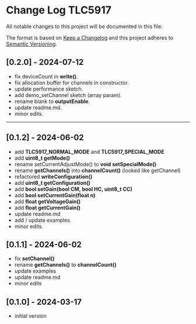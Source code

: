 # Change Log TLC5917

All notable changes to this project will be documented in this file.

The format is based on [Keep a Changelog](http://keepachangelog.com/)
and this project adheres to [Semantic Versioning](http://semver.org/).


## [0.2.0] - 2024-07-12
- fix deviceCount in **write()**.
- fix allocation buffer for channels in constructor.
- update performance sketch.
- add demo_setChannel sketch (array param).
- rename blank to **outputEnable**.
- update readme.md.
- minor edits.

----

## [0.1.2] - 2024-06-02
- add **TLC5917_NORMAL_MODE** and **TLC5917_SPECIAL_MODE**
- add **uint8_t getMode()**
- rename setCurrentAdjustMode() to **void setSpecialMode()**
- rename **getChannels()** into **channelCount()** (looked like getChannel)
- refactored **writeConfiguration()**
- add **uint8_t getConfiguration()**
- add **bool setGain(bool CM, bool HC, uint8_t CC)**
- add **bool setCurrentGain(float n)**
- add **float getVoltageGain()**
- add **float getCurrentGain()**
- update readme.md
- add / update examples.
- minor edits.

## [0.1.1] - 2024-06-02
- fix **setChannel()**
- rename **getChannels()** to **channelCount()**
- update examples
- update readme.md
- minor edits

## [0.1.0] - 2024-03-17
- initial version


